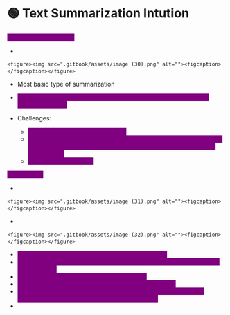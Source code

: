 # 🟢 Text Summarization Intution

<mark style="color:purple;background-color:purple;">**Stuff Document Chain:**</mark>

*

    <figure><img src=".gitbook/assets/image (30).png" alt=""><figcaption></figcaption></figure>
* Most basic type of summarization
* <mark style="color:purple;background-color:purple;">**If there are multiple pdf, then it will be combined and then sent to prompt template**</mark>
*   Challenges:

    * <mark style="color:purple;background-color:purple;">**If pdf is smaller size then it is fine**</mark>
    * <mark style="color:purple;background-color:purple;">**If there are suppose more than 1000 documents - then it becomes very big and cannot be sent to llm model as there is limitation of context size**</mark>
    * <mark style="color:purple;background-color:purple;">**So we use mapreduce**</mark>



<mark style="color:purple;background-color:purple;">**Mapreduce:**</mark>

*

    <figure><img src=".gitbook/assets/image (31).png" alt=""><figcaption></figcaption></figure>
*

    <figure><img src=".gitbook/assets/image (32).png" alt=""><figcaption></figcaption></figure>
* <mark style="color:purple;background-color:purple;">**Instead of combining, it will be divided into chunks**</mark>
* <mark style="color:purple;background-color:purple;">**This smaller chunk are passed to a prompt template and LLM and we get summary**</mark>
* <mark style="color:purple;background-color:purple;">**Similarly we get summary for all the chunks**</mark>
* <mark style="color:purple;background-color:purple;">**All this summary are combined to form final summary**</mark>
* <mark style="color:purple;background-color:purple;">**We can also take this final summary and then pass it to another prompt to get refined summary ⇒ Refine Chain:**</mark>
*
